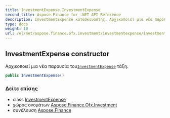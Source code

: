 ```yaml
---
title: InvestmentExpense.InvestmentExpense
second_title: Aspose.Finance for .NET API Reference
description: InvestmentExpense κατασκευαστής. Αρχικοποιεί μια νέα παρουσία τουInvestmentExpense τάξη.
type: docs
weight: 10
url: /el/net/aspose.finance.ofx.investment/investmentexpense/investmentexpense/
---
```

## InvestmentExpense constructor

Αρχικοποιεί μια νέα παρουσία του[`InvestmentExpense`](../) τάξη.

```csharp
public InvestmentExpense()
```

### Δείτε επίσης

* class [InvestmentExpense](../)
* χώρος ονομάτων [Aspose.Finance.Ofx.Investment](../../investmentexpense/)
* συνέλευση [Aspose.Finance](../../../)


